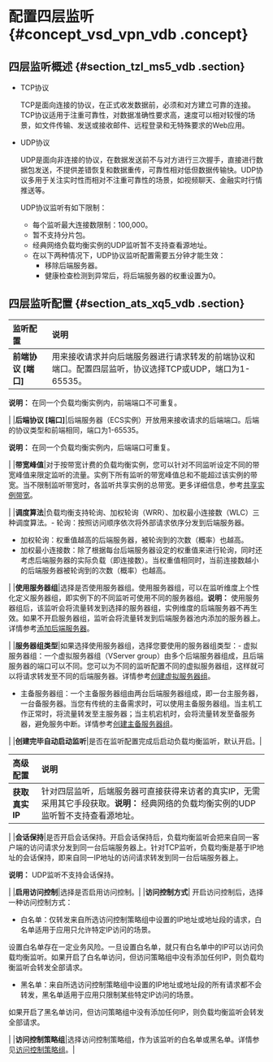 # 配置四层监听 {#concept_vsd_vpn_vdb .concept}

## 四层监听概述 {#section_tzl_ms5_vdb .section}

-   TCP协议

    TCP是面向连接的协议，在正式收发数据前，必须和对方建立可靠的连接。TCP协议适用于注重可靠性，对数据准确性要求高，速度可以相对较慢的场景，如文件传输、发送或接收邮件、远程登录和无特殊要求的Web应用。

-   UDP协议

    UDP是面向非连接的协议，在数据发送前不与对方进行三次握手，直接进行数据包发送，不提供差错恢复和数据重传，可靠性相对低但数据传输快。UDP协议多用于关注实时性而相对不注重可靠性的场景，如视频聊天、金融实时行情推送等。

    UDP协议监听有如下限制：

    -   每个监听最大连接数限制：100,000。
    -   暂不支持分片包。
    -   经典网络负载均衡实例的UDP监听暂不支持查看源地址。
    -   在以下两种情况下，UDP协议监听配置需要五分钟才能生效：
        -   移除后端服务器。
        -   健康检查检测到异常后，将后端服务器的权重设置为0。

## 四层监听配置 {#section_ats_xq5_vdb .section}

|监听配置|说明|
|:---|:-|
|**前端协议 \[端口\]**|用来接收请求并向后端服务器进行请求转发的前端协议和端口。配置四层监听，协议选择TCP或UDP，端口为1-65535。

**说明：** 在同一个负载均衡实例内，前端端口不可重复。

|
|**后端协议 \[端口\]**|后端服务器（ECS实例）开放用来接收请求的后端端口。后端的协议类型和前端相同，端口为1-65535。

**说明：** 在同一个负载均衡实例内，后端端口可重复。

|
|**带宽峰值**|对于按带宽计费的负载均衡实例，您可以针对不同监听设定不同的带宽峰值来限定监听的流量。实例下所有监听的带宽峰值总和不能超过该实例的带宽。当不限制监听带宽时，各监听共享实例的总带宽。更多详细信息，参考[共享实例带宽](cn.zh-CN/用户指南/监听/共享实例带宽.md#)。

|
|**调度算法**|负载均衡支持轮询、加权轮询（WRR）、加权最小连接数（WLC）三种调度算法。-   轮询：按照访问顺序依次将外部请求依序分发到后端服务器。
-   加权轮询：权重值越高的后端服务器，被轮询到的次数（概率）也越高。
-   加权最小连接数：除了根据每台后端服务器设定的权重值来进行轮询，同时还考虑后端服务器的实际负载（即连接数）。当权重值相同时，当前连接数越小的后端服务器被轮询到的次数（概率）也越高。

|
|**使用服务器组**|选择是否使用服务器组。使用服务器组，可以在监听维度上个性化定义服务器组，即实例下的不同监听可使用不同的服务器组。**说明：** 使用服务器组后，该监听会将流量转发到选择的服务器组，实例维度的后端服务器不再生效。如果不开启服务器组，监听会将流量转发到后端服务器池内添加的服务器上。详情参考[添加后端服务器](cn.zh-CN/用户指南/后端服务器/添加后端服务器.md#)。

|
|**服务器组类型**|如果选择使用服务器组，选择您要使用的服务器组类型：-   虚拟服务器组：一个虚拟服务器组（VServer group）由多个后端服务器组成，且后端服务器的端口可以不同。您可以为不同的监听配置不同的虚拟服务器组，这样就可以将请求转发至不同的后端服务器。详情参考[创建虚拟服务器组](cn.zh-CN/用户指南/后端服务器/创建虚拟服务器组.md#)。
-   主备服务器组：一个主备服务器组由两台后端服务器组成，即一台主服务器，一台备服务器。当您有传统的主备需求时，可以使用主备服务器组。当主机工作正常时，将流量转发至主服务器；当主机宕机时，会将流量转发至备服务器，避免服务中断。详情参考[创建主备服务器组](cn.zh-CN/用户指南/后端服务器/创建主备服务器组.md#)。

|
|**创建完毕自动启动监听**|是否在监听配置完成后启动负载均衡监听，默认开启。|

|高级配置|说明|
|:---|:-|
|**获取真实IP**|针对四层监听，后端服务器可直接获得来访者的真实IP，无需采用其它手段获取。**说明：** 经典网络的负载均衡实例的UDP监听暂不支持查看源地址。

|
|**会话保持**|是否开启会话保持。开启会话保持后，负载均衡监听会把来自同一客户端的访问请求分发到同一台后端服务器上。针对TCP监听，负载均衡是基于IP地址的会话保持，即来自同一IP地址的访问请求转发到同一台后端服务器上。

**说明：** UDP监听不支持会话保持。

|
|**启用访问控制**|选择是否启用访问控制。|
|**访问控制方式**| 开启访问控制后，选择一种访问控制方式：

 -   白名单：仅转发来自所选访问控制策略组中设置的IP地址或地址段的请求，白名单适用于应用只允许特定IP访问的场景。

设置白名单存在一定业务风险。一旦设置白名单，就只有白名单中的IP可以访问负载均衡监听。如果开启了白名单访问，但访问策略组中没有添加任何IP，则负载均衡监听会转发全部请求。

-   黑名单：来自所选访问控制策略组中设置的IP地址或地址段的所有请求都不会转发，黑名单适用于应用只限制某些特定IP访问的场景。

如果开启了黑名单访问，但访问策略组中没有添加任何IP，则负载均衡监听会转发全部请求。


 |
|**访问控制策略组**|选择访问控制策略组，作为该监听的白名单或黑名单。详情参见[访问控制策略组](cn.zh-CN/用户指南/访问控制/配置访问控制策略组.md#)。|

